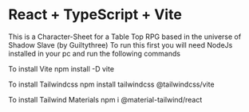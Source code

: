 # React + TypeScript + Vite

This is a Character-Sheet for a Table Top RPG based in the universe of Shadow Slave (by Guiltythree) 
To run this first you will need NodeJs installed in your pc and run the following commands

To install Vite
npm install -D vite

To install Tailwindcss
npm install tailwindcss @tailwindcss/vite

To install Tailwind Materials
npm i @material-tailwind/react